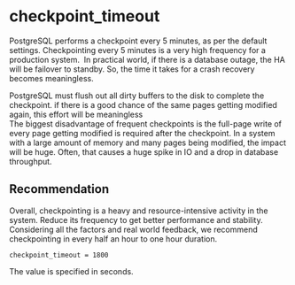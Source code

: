 # checkpoint_timeout
PostgreSQL performs a checkpoint every 5 minutes, as per the default settings. Checkpointing every 5 minutes is a very high frequency for a production system. 
In practical world, if there is a database outage, the HA will be failover to standby. So, the time it takes for a crash recovery becomes meaningless.

PostgreSQL must flush out all dirty buffers to the disk to complete the checkpoint. if there is a good chance of the same pages getting modified again, this effort will be meaningless  
The biggest disadvantage of frequent checkpoints is the full-page write of every page getting modified is required after the checkpoint. In a system with a large amount of memory and many pages being modified, the impact will be huge. Often, that causes a huge spike in IO and a drop in database throughput.  


## Recommendation
Overall, checkpointing is a heavy and resource-intensive activity in the system. Reduce its frequency to get better performance and stability. 
Considering all the factors and real world feedback, we recommend checkpointing in every half an hour to one hour duration.
```
checkpoint_timeout = 1800
```
The value is specified in seconds.
